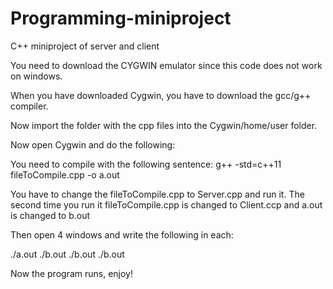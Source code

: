 # Programming-miniproject
C++ miniproject of server and client 


You need to download the CYGWIN emulator since this code does not work on windows.

When you have downloaded Cygwin, you have to download the gcc/g++ compiler.

Now import the folder with the cpp files into the Cygwin/home/user folder.

Now open Cygwin and do the following:

You need to compile with the following sentence:
g++ -std=c++11 fileToCompile.cpp -o a.out

You have to change the fileToCompile.cpp to Server.cpp and run it.
The second time you run it fileToCompile.cpp is changed to Client.ccp and a.out is changed to b.out


Then open 4 windows and write the following in each:

./a.out
./b.out
./b.out
./b.out

Now the program runs, enjoy!

